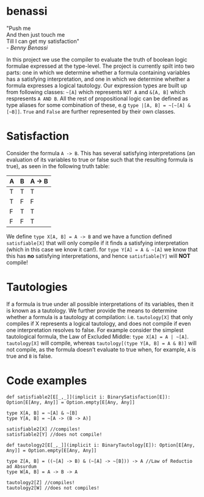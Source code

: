 # benassi

"Push me <br>
And then just touch me <br>
Till I can get my satisfaction" <br> 
    \- *Benny Benassi*

In this project we use the compiler to evaluate the truth of boolean logic formulae expressed at the type-level. The project is currently spilt into two parts: one in which we determine whether a formula containing variables has a satisfying interpretation, and one in which we determine whether a formula expresses a logical tautology. 
Our expression types are built up from following classes: `~[A]` which represents `NOT A` and `&[A, B]` which respresents `A AND B`. All the rest of propositional logic can be defined as type aliases for some combination of these, e.g `type |[A, B] = ~[~[A] & [~B]]`. `True` and `False` are further represented by their own classes. 

# Satisfaction

Consider the formula `A -> B`. This has several satisfying interpretations (an evaluation of its variables to true or false such that the resulting formula is true), as seen in the following truth table: 

| A | B | A -> B |
|---|---|--------|
| T | T | T      |
| T | F | F      |
| F | T | T      |
| F | F | T      |

We define `type X[A, B] = A -> B` and we have a function defined `satisfiable[X]` that will only compile if it finds a satisfying interpretation (which in this case we know it can!). for `type Y[A] = A & ~[A]` we know that this has **no** satisfying interpretations, and hence `satisfiable[Y]` will **NOT** compile!
  
  # Tautologies
  
If a formula is true under all possible interpretations of its variables, then it is known as a tautology. We further provide the means to determine whether a formula is a tautology at compilation: i.e. `tautology[X]` that only compiles if X represents a logical tautology, and does not compile if even one interpretation resolves to false. For example consider the simplest tautological formula, the Law of Excluded Middle: `type X[A] = A | ~[A]`. `tautology[X]` will compile, whereas `tautology[(type Y[A, B] = A & B)]` will not compile, as the formula doesn't evaluate to true when, for example, `A` is true and `B` is false. 

# Code examples

```
def satisfiable2[E[_,_]](implicit i: BinarySatisfaction[E]): Option[E[Any, Any]] = Option.empty[E[Any, Any]]

type X[A, B] = ~[A] & ~[B]
type Y[A, B] = ~[A -> (B -> A)]

satisfiable2[X] //compiles!
satisfiable2[Y] //does not compile!

def tautology2[E[_,_]](implicit i: BinaryTautology[E]): Option[E[Any, Any]] = Option.empty[E[Any, Any]]

type Z[A, B] = ((~[A] -> B) & (~[A] -> ~[B])) -> A //Law of Reductio ad Absurdum
type W[A, B] = A -> B -> A

tautology2[Z] //compiles!
tautology2[W] //does not compiles!

```




  
